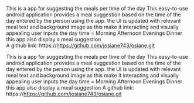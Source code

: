 This is a app for suggesting the meals per time of the day
This easy-to-use android application provides a meal suggestion based on the time of the day entered by the person using the app. 
the UI is updated with relevant meal text and background image as this make it interacting and visually appealing
user inputs the day time = Morning
                           Afternoon
                           Evenings
                           Dinner
this app also display a meal suggestion        
A github link: https://https://github.com/josiane743/osiane.git

This is a app for suggesting the meals per time of the day This easy-to-use android application provides a meal suggestion based on the time of the day entered by the person using the app. the UI is updated with relevant meal text and background image as this make it interacting and visually appealing user inputs the day time = Morning Afternoon Evenings Dinner this app also display a meal suggestion
A github link: https://https://github.com/josiane743/osiane.git